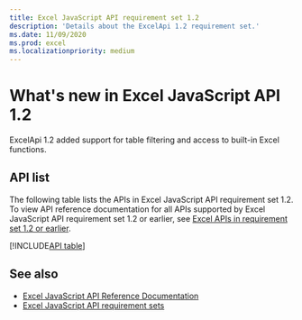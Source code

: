 ```yaml
---
title: Excel JavaScript API requirement set 1.2
description: 'Details about the ExcelApi 1.2 requirement set.'
ms.date: 11/09/2020
ms.prod: excel
ms.localizationpriority: medium
---
```


# What's new in Excel JavaScript API 1.2

ExcelApi 1.2 added support for table filtering and access to built-in Excel functions.

## API list

The following table lists the APIs in Excel JavaScript API requirement set 1.2. To view API reference documentation for all APIs supported by Excel JavaScript API requirement set 1.2 or earlier, see [Excel APIs in requirement set 1.2 or earlier](/javascript/api/excel?view=excel-js-1.2&preserve-view=true).

[!INCLUDE[API table](../includes/excel-1-2.md)]

## See also

- [Excel JavaScript API Reference Documentation](/javascript/api/excel?view=excel-js-1.2&preserve-view=true)
- [Excel JavaScript API requirement sets](excel-api-requirement-sets.md)
